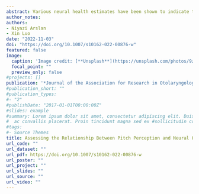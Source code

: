```yaml
---
abstract: Various neural health estimates have been shown to indicate the density of spiral ganglion neurons in animal and modeling studies of cochlear implants (CIs). However, when applied to human CI users, these neural health estimates based on psychophysical and electrophysiological measures are not consistently correlated with each other or with the speech recognition performance. This study investigated whether the neural health estimates have stronger correlations with the temporal and place pitch sensitivity than with the speech recognition performance. On five electrodes in 12 tested ears of eight adult CI users, polarity effect (PE), multipulse integration (MPI), and interphase gap (IPG) effect on the amplitude growth function (AGF) of electrically evoked compound action potential (ECAP) were measured to estimate neural health, while thresholds of amplitude modulation frequency ranking (AMFR) and virtual channel ranking (VCR) were measured to indicate temporal and place pitch sensitivity. AzBio sentence recognition in noise was measured using the clinical CI processor for each ear. The results showed significantly poorer AMFR and VCR thresholds on the basal electrodes than on the apical and middle electrodes. Across ears and electrodes, only the IPG offset effect on ECAP AGF had a nearly significant negative correlation with the VCR threshold after removing the outliers. No significant across-ear correlations were found between the mean neural health estimates, mean pitch-ranking thresholds, and AzBio sentence recognition score. This study suggests that the central axon demyelination reflected by the IPG offset effect may be important for the place pitch sensitivity of CI users and that the IPG offset effect may be used to predict the perceptual resolution of virtual channels for CI programming.
author_notes:
authors:
- Niyazi Arslan
- Xin Luo
date: "2022-11-03"
doi: "https://doi.org/10.1007/s10162-022-00876-w"
featured: false
image:
  caption: 'Image credit: [**Unsplash**](https://unsplash.com/photos/9zy0NhHPyfc)'
  focal_point: ""
  preview_only: false
#projects: []
publication: '*Journal of the Association for Research in Otolaryngology, 23* 875–887 (2022)'
#publication_short: ""
#publication_types:
#- "2"
#publishDate: "2017-01-01T00:00:00Z"
#slides: example
#summary: Lorem ipsum dolor sit amet, consectetur adipiscing elit. Duis posuere tellus
#  ac convallis placerat. Proin tincidunt magna sed ex #sollicitudin condimentum.
#tags:
#- Source Themes
title: Assessing the Relationship Between Pitch Perception and Neural Health in Cochlear Implant Users
url_code: ""
url_dataset: ""
url_pdf: https://doi.org/10.1007/s10162-022-00876-w
url_poster: ""
url_project: ""
url_slides: ""
url_source: ""
url_video: ""
---
```


